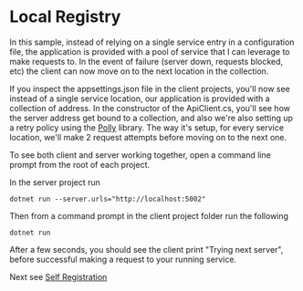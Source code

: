 # Local Registry

In this sample, instead of relying on a single service entry in a configuration file,
the application is provided with a pool of service that I can leverage to make requests
to. In the event of failure (server down, requests blocked, etc) the client can now move
on to the next location in the collection.

If you inspect the appsettings.json file in the client projects, you'll now see instead
of a single service location, our application is provided with a collection of address. In
the constructor of the ApiClient.cs, you'll see how the server address get bound to a collection,
and also we're also setting up a retry policy using the [Polly](https://github.com/App-vNext/Polly) library.
The way it's setup, for every service location, we'll make 2 request attempts before moving on to the next one.

To see both client and server working together,
open a command line prompt from the root of each project.

In the server project run

```
dotnet run --server.urls="http://localhost:5002"
```

Then from a command prompt in the client project folder run the following

```
dotnet run
```

After a few seconds, you should see the client print "Trying next server", before
successful making a request to your running service.

Next see [Self Registration](../self_registration/README.MD)
